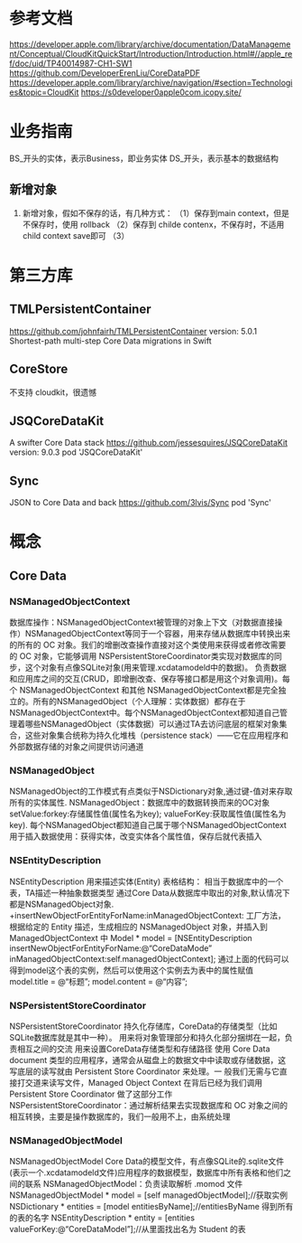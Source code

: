 

# 参考文档
https://developer.apple.com/library/archive/documentation/DataManagement/Conceptual/CloudKitQuickStart/Introduction/Introduction.html#//apple_ref/doc/uid/TP40014987-CH1-SW1
https://github.com/DeveloperErenLiu/CoreDataPDF
https://developer.apple.com/library/archive/navigation/#section=Technologies&topic=CloudKit
https://s0developer0apple0com.icopy.site/


# 业务指南
BS_开头的实体，表示Business，即业务实体
DS_开头，表示基本的数据结构

##  新增对象
1. 新增对象，假如不保存的话，有几种方式：
（1）保存到main context，但是不保存时，使用 rollback
（2）保存到 childe contenx，不保存时，不适用 child context save即可
（3）


# 第三方库
## TMLPersistentContainer
https://github.com/johnfairh/TMLPersistentContainer
version: 5.0.1
Shortest-path multi-step Core Data migrations in Swift


## CoreStore
不支持 cloudkit，很遗憾

## JSQCoreDataKit
A swifter Core Data stack 
https://github.com/jessesquires/JSQCoreDataKit
version: 9.0.3
pod 'JSQCoreDataKit'

## Sync
JSON to Core Data and back https://github.com/3lvis/Sync
pod 'Sync'


# 概念

##  Core Data

### NSManagedObjectContext
数据库操作：NSManagedObjectContext被管理的对象上下文（对数据直接操作）NSManagedObjectContext等同于一个容器，用来存储从数据库中转换出来的所有的 OC 对象。我们的增删改查操作直接对这个类使用来获得或者修改需要的 OC 对象，它能够调用 NSPersistentStoreCoordinator类实现对数据库的同步，这个对象有点像SQLite对象(用来管理.xcdatamodeld中的数据)。
负责数据和应用库之间的交互(CRUD，即增删改查、保存等接口都是用这个对象调用)。每个 NSManagedObjectContext 和其他 NSManagedObjectContext都是完全独立的。所有的NSManagedObject（个人理解：实体数据）都存在于NSManagedObjectContext中。每个NSManagedObjectContext都知道自己管理着哪些NSManagedObject（实体数据）可以通过TA去访问底层的框架对象集合，这些对象集合统称为持久化堆栈（persistence stack）——它在应用程序和外部数据存储的对象之间提供访问通道

### NSManagedObject
NSManagedObject的工作模式有点类似于NSDictionary对象,通过键-值对来存取所有的实体属性. NSManagedObject：数据库中的数据转换而来的OC对象
setValue:forkey:存储属性值(属性名为key);
valueForKey:获取属性值(属性名为key).
每个NSManagedObject都知道自己属于哪个NSManagedObjectContext 用于插入数据使用：获得实体，改变实体各个属性值，保存后就代表插入


### NSEntityDescription
NSEntityDescription 用来描述实体(Entity) 表格结构： 相当于数据库中的一个表，TA描述一种抽象数据类型
通过Core Data从数据库中取出的对象,默认情况下都是NSManagedObject对象.
+insertNewObjectForEntityForName:inManagedObjectContext: 工厂方法，根据给定的 Entity 描述，生成相应的 NSManagedObject 对象，并插入到 ManagedObjectContext 中
Model * model = [NSEntityDescription insertNewObjectForEntityForName:@“CoreDataMode” inManagedObjectContext:self.managedObjectContext];
通过上面的代码可以得到model这个表的实例，然后可以使用这个实例去为表中的属性赋值
model.title = @“标题”;
model.content = @“内容”;

### NSPersistentStoreCoordinator
NSPersistentStoreCoordinator 持久化存储库，CoreData的存储类型（比如SQLite数据库就是其中一种）。
用来将对象管理部分和持久化部分捆绑在一起，负责相互之间的交流
用来设置CoreData存储类型和存储路径
使用 Core Data document 类型的应用程序，通常会从磁盘上的数据文中中读取或存储数据，这写底层的读写就由 Persistent Store Coordinator 来处理。一 般我们无需与它直接打交道来读写文件，Managed Object Context 在背后已经为我们调用 Persistent Store Coordinator 做了这部分工作
NSPersistentStoreCoordinator：通过解析结果去实现数据库和 OC 对象之间的相互转换，主要是操作数据库的，我们一般用不上，由系统处理


### NSManagedObjectModel
NSManagedObjectModel Core Data的模型文件，有点像SQLite的.sqlite文件(表示一个.xcdatamodeld文件)应用程序的数据模型，数据库中所有表格和他们之间的联系
NSManagedObjectModel：负责读取解析 .momod 文件
NSManagedObjectModel * model = [self managedObjectModel];//获取实例
NSDictionary * entities = [model entitiesByName];//entitiesByName 得到所有的表的名字
NSEntityDescription * entity = [entities valueForKey:@“CoreDataModel”];//从里面找出名为 Student 的表


